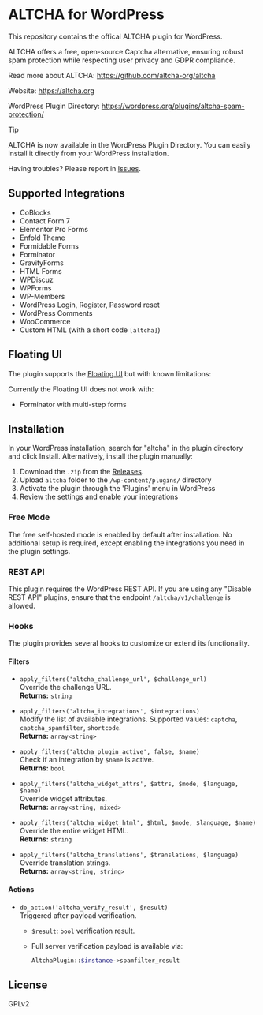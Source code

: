 # ALTCHA for WordPress

This repository contains the offical ALTCHA plugin for WordPress.

ALTCHA offers a free, open-source Captcha alternative, ensuring robust spam protection while respecting user privacy and GDPR compliance.

Read more about ALTCHA: https://github.com/altcha-org/altcha

Website: https://altcha.org

WordPress Plugin Directory: https://wordpress.org/plugins/altcha-spam-protection/

> [!TIP]
> ALTCHA is now available in the WordPress Plugin Directory. You can easily install it directly from your WordPress installation.

Having troubles? Please report in [Issues](https://github.com/altcha-org/wordpress-plugin/issues).

## Supported Integrations

* CoBlocks
* Contact Form 7
* Elementor Pro Forms
* Enfold Theme
* Formidable Forms
* Forminator
* GravityForms
* HTML Forms
* WPDiscuz
* WPForms
* WP-Members
* WordPress Login, Register, Password reset
* WordPress Comments
* WooCommerce
* Custom HTML (with a short code `[altcha]`)

## Floating UI

The plugin supports the [Floating UI](https://altcha.org/docs/v2/floating-ui/) but with known limitations:

Currently the Floating UI does not work with:

- Forminator with multi-step forms

## Installation

In your WordPress installation, search for "altcha" in the plugin directory and click Install. Alternatively, install the plugin manually:

1. Download the `.zip` from the [Releases](https://github.com/altcha-org/wordpress-plugin/releases).
2. Upload `altcha` folder to the `/wp-content/plugins/` directory  
3. Activate the plugin through the 'Plugins' menu in WordPress  
4. Review the settings and enable your integrations

### Free Mode

The free self-hosted mode is enabled by default after installation. No additional setup is required, except enabling the integrations you need in the plugin settings.

### REST API

This plugin requires the WordPress REST API. If you are using any "Disable REST API" plugins, ensure that the endpoint `/altcha/v1/challenge` is allowed.

### Hooks

The plugin provides several hooks to customize or extend its functionality.

#### Filters

* `apply_filters('altcha_challenge_url', $challenge_url)`  
  Override the challenge URL.  
  **Returns:** `string`

* `apply_filters('altcha_integrations', $integrations)`  
  Modify the list of available integrations. Supported values: `captcha`, `captcha_spamfilter`, `shortcode`.  
  **Returns:** `array<string>`

* `apply_filters('altcha_plugin_active', false, $name)`  
  Check if an integration by `$name` is active.  
  **Returns:** `bool`

* `apply_filters('altcha_widget_attrs', $attrs, $mode, $language, $name)`  
  Override widget attributes.  
  **Returns:** `array<string, mixed>`

* `apply_filters('altcha_widget_html', $html, $mode, $language, $name)`  
  Override the entire widget HTML.  
  **Returns:** `string`

* `apply_filters('altcha_translations', $translations, $language)`  
  Override translation strings.  
  **Returns:** `array<string, string>`

#### Actions

* `do_action('altcha_verify_result', $result)`  
  Triggered after payload verification.

  * `$result`: `bool` verification result.  
  * Full server verification payload is available via:

    ```php
    AltchaPlugin::$instance->spamfilter_result

## License

GPLv2